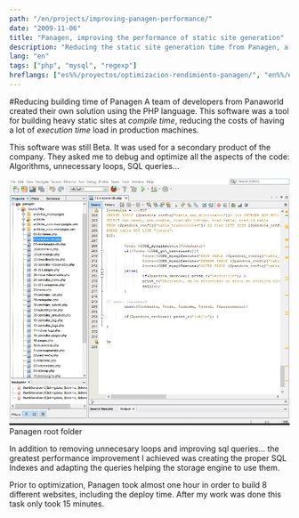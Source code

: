 ```yaml
---
path: "/en/projects/improving-panagen-performance/"
date: "2009-11-06"
title: "Panagen, improving the performance of static site generation"
description: "Reducing the static site generation time from Panagen, a custom software property of Panaworld."
lang: "en"
tags: ["php", "mysql", "regexp"]
hreflangs: ["es%%/proyectos/optimizacion-rendimiento-panagen/", "en%%/en/projects/improving-panagen-performance/"]
---
```

#Reducing building time of Panagen
A team of developers from Panaworld created their own solution using the PHP language. This software was a tool for building heavy static sites at _compile time_, reducing the costs of having a lot of _execution time_ load in production machines.

This software was still Beta. It was used for a secondary product of the company. They asked me to debug and optimize all the aspects of the code: Algorithms, unnecessary loops, SQL queries...

![Panagen root folder](panagen-root-folder.jpg)
Panagen root folder

In addition to removing unnecesary loops and improving sql queries... the greatest performance improvement I achieved was creating the proper SQL Indexes and adapting the queries helping the storage engine to use them.

Prior to optimization, Panagen took almost one hour in order to build 8 different websites, including the deploy time. After my work was done this task only took 15 minutes.